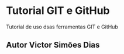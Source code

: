 # Tutorial GIT e GitHub 
Tutorial de uso dsas ferramentas GIT e GitHub 
## Autor Victor Simões Dias
